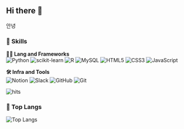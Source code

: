 ## Hi there 👋

안녕

<!--
**saeun-park/saeun-park** is a ✨ _special_ ✨ repository because its `README.md` (this file) appears on your GitHub profile.

Here are some ideas to get you started:

- 🔭 I’m currently working on ...
- 🌱 I’m currently learning ...
- 👯 I’m looking to collaborate on ...
- 🤔 I’m looking for help with ...
- 💬 Ask me about ...
- 📫 How to reach me: ...
- 😄 Pronouns: ...
- ⚡ Fun fact: ...
-->

### 🦾 Skills

**🧑‍💻 Lang and Frameworks**<br>
![Python](https://img.shields.io/badge/python-3776AB.svg?&style=for-the-badge&logo=python&logoColor=white) ![scikit-learn](https://img.shields.io/badge/scikitlearn-F7931E.svg?&style=for-the-badge&logo=scikitlearn&logoColor=white) ![R](https://img.shields.io/badge/r-276DC3.svg?&style=for-the-badge&logo=r&logoColor=white) ![MySQL](https://img.shields.io/badge/mysql-4479A1.svg?&style=for-the-badge&logo=mysql&logoColor=white) ![HTML5](https://img.shields.io/badge/html5-E34F26.svg?&style=for-the-badge&logo=html5&logoColor=white) ![CSS3](https://img.shields.io/badge/css3-1572B6.svg?&style=for-the-badge&logo=css3&logoColor=white) ![JavaScript](https://img.shields.io/badge/javascript-F7DF1E.svg?&style=for-the-badge&logo=javascript&logoColor=white)

**🛠️ Infra and Tools**<br>
![Notion](https://img.shields.io/badge/notion-000000.svg?&style=for-the-badge&logo=notion&logoColor=white) ![Slack](https://img.shields.io/badge/slack-4A154B.svg?&style=for-the-badge&logo=slack&logoColor=white) ![GitHub](https://img.shields.io/badge/github-181717.svg?&style=for-the-badge&logo=github&logoColor=white) ![Git](https://img.shields.io/badge/git-F05032.svg?&style=for-the-badge&logo=git&logoColor=white)

<!-- 방문자수 -->
<!-- [![Hits](https://hits.sh/github.com/saeun-park.svg)](https://hits.sh/github.com/saeun-park/) -->

![hits](https://hits.seeyoufarm.com/api/count/incr/badge.svg?url=https%3A%2F%2Fgithub.com%2Fsaeun-park&edge_flat=false&title=hits)

<!-- 알고리즘 랭킹 -->
<!-- [![Solved.ac
프로필](http://mazassumnida.wtf/api/generate_badge?boj={"백준아이디 넣기"})](https://solved.ac/{handle}) -->

<!-- Top Language -->

### 🚌 Top Langs

![Top Langs](https://github-readme-stats.vercel.app/api/top-langs/?username=saeun-park&layout=compact)
